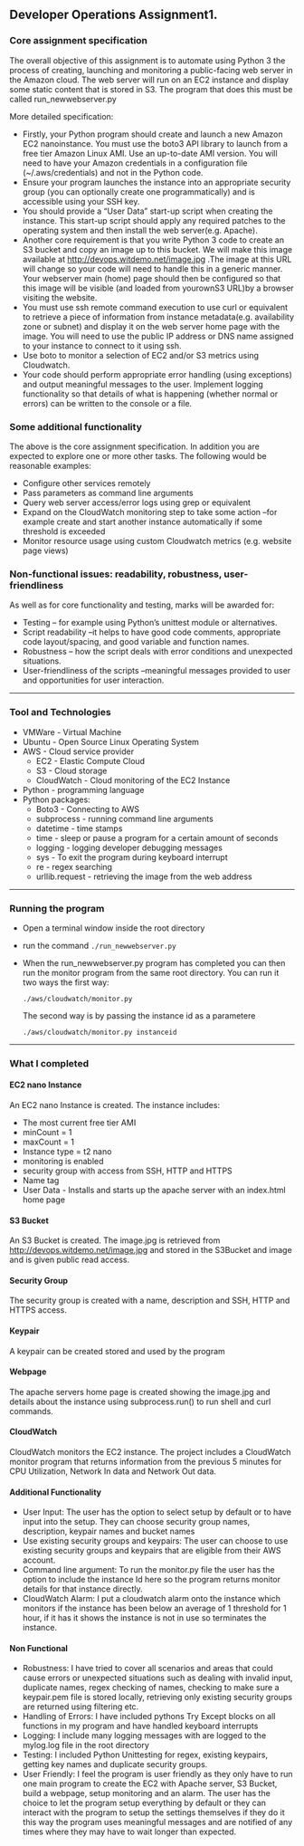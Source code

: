 
## Developer Operations Assignment1. 

### Core assignment specification

The overall objective of this assignment is to automate using Python 3 the process of creating, 
launching and monitoring a public-facing web server in the Amazon cloud. 
The web server will run on an EC2 instance and display some static content that is stored in S3. 
The program that does this must be called run_newwebserver.py


More detailed specification:
- Firstly, your Python program should create and launch a new Amazon EC2 nanoinstance. You must use the boto3 API library to launch from a free tier Amazon Linux AMI. Use an up-to-date AMI version. You will need to have your Amazon credentials in a configuration file (~/.aws/credentials) and not in the Python code. 
- Ensure your program launches the instance into an appropriate security group (you can optionally create one programmatically) and is accessible using your SSH key.
- You should provide a “User Data” start-up script when creating the instance. This start-up script should apply any required patches to the operating system and then install the web server(e.g. Apache).
- Another core requirement is that you write Python 3 code to create an S3 bucket and copy an image up to this bucket. We will make this image available at http://devops.witdemo.net/image.jpg .The image at this URL will change so your code will need to handle this in a generic manner. Your webserver main (home) page should then be configured so that this image will be visible (and loaded from yourownS3 URL)by a browser visiting the website. 
- You must use ssh remote command execution to use curl or equivalent to retrieve a piece of information from instance metadata(e.g. availability zone or subnet) and display it on the web server home page with the image. You will need to use the public IP address or DNS name assigned to your instance to connect to it using ssh. 
- Use boto to monitor a selection of EC2 and/or S3 metrics using Cloudwatch. 
- Your code should perform appropriate error handling (using exceptions) and output meaningful messages to the user. Implement logging functionality so that details of what is happening (whether normal or errors) can be written to the console or a file.

### Some additional functionality
The above is the core assignment specification. In addition you are expected to explore one or more other tasks. The following would be reasonable examples:
- Configure other services remotely
- Pass parameters as command line arguments 
- Query web server access/error logs using grep or equivalent
- Expand on the CloudWatch monitoring step to take some action –for example create and start another instance automatically if some threshold is exceeded
- Monitor resource usage using custom Cloudwatch metrics (e.g. website page views)

### Non-functional issues: readability, robustness, user-friendliness
As well as for core functionality and testing, marks will be awarded for:
- Testing – for example using Python’s unittest module or alternatives.
- Script readability –it helps to have good code comments, appropriate code layout/spacing, and good variable and function names.
- Robustness – how the script deals with error conditions and unexpected situations.
- User-friendliness of the scripts –meaningful messages provided to user and opportunities for user interaction.

__________

### Tool and Technologies 

- VMWare - Virtual Machine
- Ubuntu - Open Source Linux Operating System
- AWS - Cloud service provider 
  - EC2 - Elastic Compute Cloud
  - S3 - Cloud storage
  - CloudWatch - Cloud monitoring of the EC2 Instance
- Python - programming language
- Python packages:
  - Boto3 - Connecting to AWS
  - subprocess - running command line arguments
  - datetime - time stamps
  - time - sleep or pause a program for a certain amount of seconds
  - logging - logging developer debugging messages
  - sys - To exit the program during keyboard interrupt
  - re - regex searching
  - urllib.request - retrieving the image from the web address

_____________
### Running the program

- Open a terminal window inside the root directory

- run the command `./run_newwebserver.py`

- When the run_newwebserver.py program has completed you can then run the monitor program from the same root directory. You can run it two ways the first way:

  `./aws/cloudwatch/monitor.py`

   The second way is by passing the instance id as a parametere

   `./aws/cloudwatch/monitor.py instanceid`

_______________
### What I completed
#### EC2 nano Instance
An EC2 nano Instance is created. The instance includes:
- The most current free tier AMI
- minCount = 1
- maxCount = 1
- Instance type = t2 nano
- monitoring is enabled
- security group with access from SSH, HTTP and HTTPS
- Name tag
- User Data - Installs and starts up the apache server with an index.html home page

#### S3 Bucket
An S3 Bucket is created. The image.jpg is retrieved from http://devops.witdemo.net/image.jpg and stored in the S3Bucket and image and is given public read access.

#### Security Group
The security group is created with a name, description and SSH, HTTP and HTTPS access.

#### Keypair 
A keypair can be created stored and used by the program

#### Webpage
The apache servers home page is created showing the image.jpg and details about the instance using subprocess.run() to run shell and curl commands. 

#### CloudWatch
CloudWatch monitors the EC2 instance. The project includes a CloudWatch monitor program that returns information from the previous 5 minutes for CPU Utilization, Network In data and Network Out data.

#### Additional Functionality
- User Input: The user has the option to select setup by default or to have input into the setup. They can choose security group names, description, keypair names and bucket names
- Use existing security groups and keypairs: The user can choose to use existing security groups and keypairs that are eligible from their AWS account.
- Command line argument: To run the monitor.py file the user has the option to include the instance Id here so the program returns monitor details for that instance directly.
- CloudWatch Alarm: I put a cloudwatch alarm onto the instance which monitors if the instance has been below an average of 1 threshold for 1 hour, if it has it shows the instance is not in use so terminates the instance.

#### Non Functional
- Robustness: I have tried to cover all scenarios and areas that could cause errors or unexpected situations such as dealing with invalid input, duplicate names, regex checking of names, checking to make sure a keypair.pem file is stored locally, retrieving only existing security groups are returned using filtering etc.
- Handling of Errors: I have included pythons Try Except blocks on all functions in my program and have handled keyboard interrupts
- Logging: I include many logging messages with are logged to the mylog.log file in the root directory
- Testing: I included Python Unittesting for regex, existing keypairs, getting key names and duplicate security groups.
- User Friendly: I feel the program is user friendly as they only have to run one main program to create the EC2 with Apache server, S3 Bucket, build a webpage, setup monitoring and an alarm. The user has the choice to let the program setup everything by default or they can interact with the program to setup the settings themselves if they do it this way the program uses meaningful messages and are notified of any times where they may have to wait longer than expected.
